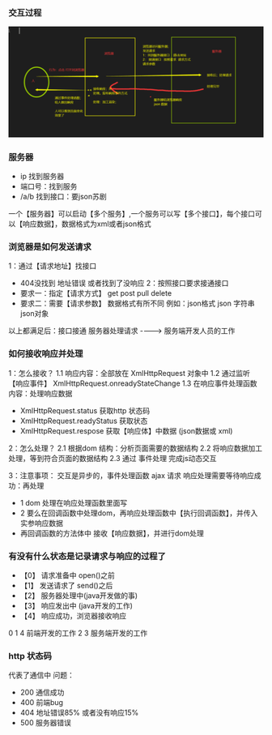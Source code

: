 ### 交互过程
<img src='./1111.png'>

### 服务器
- ip 找到服务器
- 端口号：找到服务
- /a/b 找到接口：要json苏剧

一个【服务器】可以启动【多个服务】,一个服务可以写【多个接口】，每个接口可以【响应数据】，数据格式为xml或者json格式

### 浏览器是如何发送请求
1：通过【请求地址】找接口
  - 404没找到 地址错误 或者找到了没响应
2：按照接口要求接通接口
  - 要求一：指定【请求方式】 get post pull delete
  - 要求二：需要【请求参数】 数据格式有所不同 例如：json格式 json 字符串 json对象

以上都满足后：接口接通 服务器处理请求 ----> 服务端开发人员的工作

### 如何接收响应并处理
1：怎么接收？
  1.1 响应内容：全部放在 XmlHttpRequest 对象中
  1.2 通过监听【响应事件】 XmlHttpRequest.onreadyStateChange
  1.3 在响应事件处理函数内容：处理响应数据
   - XmlHttpRequest.status 获取http 状态码
   - XmlHttpRequest.readyStatus 获取状态
   - XmlHttpRequest.respose 获取【响应体】中数据 (json数据或 xml)

2：怎么处理？
  2.1 根据dom 结构：分析页面需要的数据结构
  2.2 将响应数据加工处理，等到符合页面的数据结构
  2.3 通过 事件处理 完成js动态交互

3：注意事项：
  交互是异步的，事件处理函数 ajax 请求
  响应处理需要等待响应成功：再处理
   - 1 dom 处理在响应处理函数里面写
   - 2 要么在回调函数中处理dom，再响应处理函数中【执行回调函数】，并传入实参响应数据
   - 再回调函数的方法体中 接收【响应数据】，并进行dom处理

### 有没有什么状态是记录请求与响应的过程了
- 【0】 请求准备中 open()之前
- 【1】 发送请求了 send()之后
- 【2】 服务器处理中(java开发做的事)
- 【3】 响应发出中  (java开发的工作)
- 【4】 响应成功，浏览器接收响应 

0 1 4 前端开发的工作  2  3 服务端开发的工作

### http 状态码
代表了通信中 问题：
- 200 通信成功
- 400 前端bug
- 404 地址错误85% 或者没有响应15%
- 500 服务器错误
